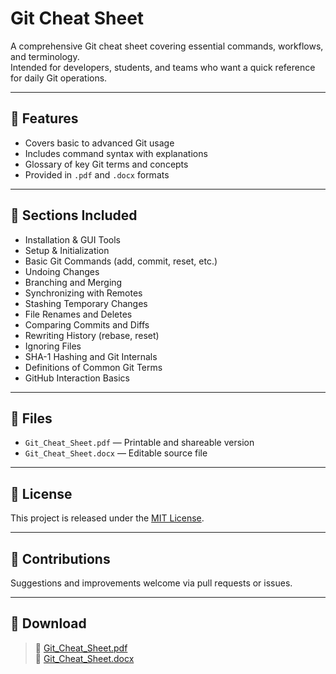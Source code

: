# Git Cheat Sheet

A comprehensive Git cheat sheet covering essential commands, workflows, and terminology.  
Intended for developers, students, and teams who want a quick reference for daily Git operations.

---

## 🔧 Features

- Covers basic to advanced Git usage
- Includes command syntax with explanations
- Glossary of key Git terms and concepts
- Provided in `.pdf` and `.docx` formats

---

## 📘 Sections Included

- Installation & GUI Tools
- Setup & Initialization
- Basic Git Commands (add, commit, reset, etc.)
- Undoing Changes
- Branching and Merging
- Synchronizing with Remotes
- Stashing Temporary Changes
- File Renames and Deletes
- Comparing Commits and Diffs
- Rewriting History (rebase, reset)
- Ignoring Files
- SHA-1 Hashing and Git Internals
- Definitions of Common Git Terms
- GitHub Interaction Basics

---

## 📂 Files

- `Git_Cheat_Sheet.pdf` — Printable and shareable version  
- `Git_Cheat_Sheet.docx` — Editable source file  

---

## 📜 License

This project is released under the [MIT License](LICENSE).

---

## 🤝 Contributions

Suggestions and improvements welcome via pull requests or issues.

---

## 🔗 Download

> 📄 [Git_Cheat_Sheet.pdf](Git_Cheat_Sheet.pdf)  
> 📝 [Git_Cheat_Sheet.docx](Git_Cheat_Sheet.docx)

